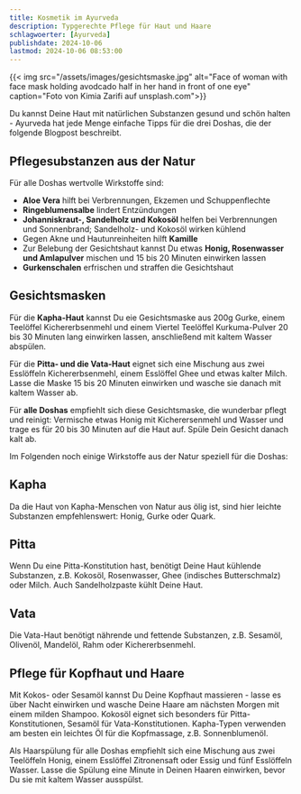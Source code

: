 ```yaml
---
title: Kosmetik im Ayurveda
description: Typgerechte Pflege für Haut und Haare
schlagwoerter: [Ayurveda]
publishdate: 2024-10-06
lastmod: 2024-10-06 08:53:00
---
```


{{< img src="/assets/images/gesichtsmaske.jpg" alt="Face of woman with face mask holding avodcado half in her hand in front of one eye" caption="Foto von Kimia Zarifi auf unsplash.com">}} 

Du kannst Deine Haut mit natürlichen Substanzen gesund und schön halten - Ayurveda hat jede Menge einfache Tipps für die drei Doshas, die der folgende Blogpost beschreibt. 


## Pflegesubstanzen aus der Natur

Für alle Doshas wertvolle Wirkstoffe sind:

- **Aloe Vera** hilft bei Verbrennungen, Ekzemen und Schuppenflechte
- **Ringeblumensalbe** lindert Entzündungen
- **Johanniskraut-, Sandelholz und Kokosöl** helfen bei Verbrennungen und Sonnenbrand; Sandelholz- und Kokosöl wirken kühlend
- Gegen Akne und Hautunreinheiten hilft **Kamille**
- Zur Belebung der Gesichtshaut kannst Du etwas **Honig, Rosenwasser und Amlapulver** mischen und 15 bis 20 Minuten einwirken lassen
- **Gurkenschalen** erfrischen und straffen die Gesichtshaut

## Gesichtsmasken

Für die **Kapha-Haut** kannst Du eie Gesichtsmaske aus 200g Gurke, einem Teelöffel Kichererbsenmehl und einem Viertel Teelöffel Kurkuma-Pulver 20 bis 30 Minuten lang einwirken lassen, anschließend mit kaltem Wasser abspülen.

Für die **Pitta- und die Vata-Haut** eignet sich eine Mischung aus zwei Esslöffeln Kichererbsenmehl, einem Esslöffel Ghee und etwas kalter Milch. Lasse die Maske 15 bis 20 Minuten einwirken und wasche sie danach mit kaltem Wasser ab.

Für **alle Doshas** empfiehlt sich diese Gesichtsmaske, die wunderbar pflegt und reinigt: Vermische etwas Honig mit Kicherersenmehl und Wasser und trage es für 20 bis 30 Minuten auf die Haut auf. Spüle Dein Gesicht danach kalt ab.

Im Folgenden noch einige Wirkstoffe aus der Natur speziell für die Doshas:


## Kapha

Da die Haut von Kapha-Menschen von Natur aus ölig ist, sind hier leichte Substanzen empfehlenswert: Honig, Gurke oder Quark.

## Pitta

Wenn Du eine Pitta-Konstitution hast, benötigt Deine Haut kühlende Substanzen, z.B. Kokosöl, Rosenwasser, Ghee (indisches Butterschmalz) oder Milch. Auch Sandelholzpaste kühlt Deine Haut.

## Vata

Die Vata-Haut benötigt nährende und fettende Substanzen, z.B. Sesamöl, Olivenöl, Mandelöl, Rahm oder Kichererbsenmehl.


## Pflege für Kopfhaut und Haare

Mit Kokos- oder Sesamöl kannst Du Deine Kopfhaut massieren - lasse es über Nacht einwirken und wasche Deine Haare am nächsten Morgen mit einem milden Shampoo. Kokosöl eignet sich besonders für Pitta-Konstitutionen, Sesamöl für Vata-Konstitutionen. Kapha-Typen verwenden am besten ein leichtes Öl für die Kopfmassage, z.B. Sonnenblumenöl.

Als Haarspülung für alle Doshas empfiehlt sich eine Mischung aus zwei Teelöffeln Honig, einem Esslöffel Zitronensaft oder Essig und fünf Esslöffeln Wasser. Lasse die Spülung eine Minute in Deinen Haaren einwirken, bevor Du sie mit kaltem Wasser ausspülst.